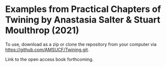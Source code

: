 # Examples from Practical Chapters of Twining by Anastasia Salter & Stuart Moulthrop (2021)

To use, download as a zip or clone the repository from your computer via https://github.com/AMSUCF/Twining.git. 

Link to the open access book forthcoming.
